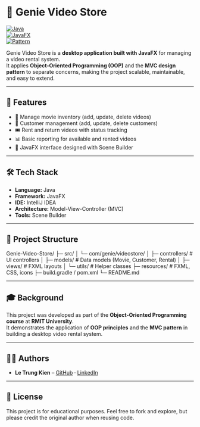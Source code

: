# 🎥 Genie Video Store

[![Java](https://img.shields.io/badge/Language-Java-red?logo=java&logoColor=white)](https://www.java.com)  
[![JavaFX](https://img.shields.io/badge/Framework-JavaFX-blue?logo=openjdk&logoColor=white)](https://openjfx.io/)  
[![Pattern](https://img.shields.io/badge/Architecture-MVC-green)](https://en.wikipedia.org/wiki/Model–view–controller)

Genie Video Store is a **desktop application built with JavaFX** for managing a video rental system.  
It applies **Object-Oriented Programming (OOP)** and the **MVC design pattern** to separate concerns, making the project scalable, maintainable, and easy to extend.

---

## 🚀 Features
- 📼 Manage movie inventory (add, update, delete videos)  
- 👤 Customer management (add, update, delete customers)  
- 🎟️ Rent and return videos with status tracking  
- 📊 Basic reporting for available and rented videos  
- 🎨 JavaFX interface designed with Scene Builder  

---

## 🛠️ Tech Stack
- **Language:** Java  
- **Framework:** JavaFX  
- **IDE:** IntelliJ IDEA  
- **Architecture:** Model-View-Controller (MVC)  
- **Tools:** Scene Builder  

---

## 📂 Project Structure
Genie-Video-Store/
├─ src/
│ └─ com/genie/videostore/
│ ├─ controllers/ # UI controllers
│ ├─ models/ # Data models (Movie, Customer, Rental)
│ ├─ views/ # FXML layouts
│ └─ utils/ # Helper classes
├─ resources/ # FXML, CSS, icons
├─ build.gradle / pom.xml
└─ README.md

---

## 🎓 Background
This project was developed as part of the **Object-Oriented Programming course** at **RMIT University**.  
It demonstrates the application of **OOP principles** and the **MVC pattern** in building a desktop video rental system.  

---

## 👨‍💻 Authors
- **Le Trung Kien** – [GitHub](https://github.com/ElwizScott) · [LinkedIn](https://www.linkedin.com/in/elwizscott)

---

## 📜 License
This project is for educational purposes. Feel free to fork and explore, but please credit the original author when reusing code.  
